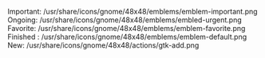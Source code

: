 Important: /usr/share/icons/gnome/48x48/emblems/emblem-important.png
Ongoing: /usr/share/icons/gnome/48x48/emblems/embled-urgent.png
Favorite: /usr/share/icons/gnome/48x48/emblems/emblem-favorite.png
Finished : /usr/share/icons/gnome/48x48/emblems/emblem-default.png
New: /usr/share/icons/gnome/48x48/actions/gtk-add.png

